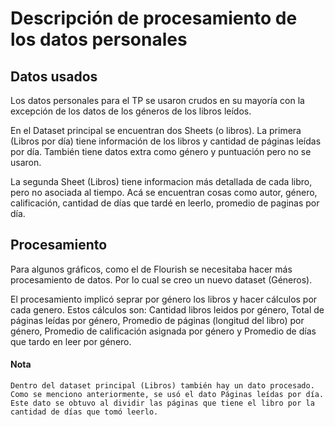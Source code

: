# Descripción de procesamiento de los datos personales
## Datos usados
Los datos personales para el TP se usaron crudos en su mayoría con la excepción de los datos de los géneros de los libros leídos.

En el Dataset principal se encuentran dos Sheets (o libros). La primera (Libros por día) tiene información de los libros y cantidad de páginas leídas por día. También tiene datos extra como género y puntuación pero no se usaron.

La segunda Sheet (Libros) tiene informacion más detallada de cada libro, pero no asociada al tiempo. Acá se encuentran cosas como autor, género, calificación, cantidad de días que tardé en leerlo, promedio de paginas por día.

## Procesamiento
Para algunos gráficos, como el de Flourish se necesitaba hacer más procesamiento de datos. Por lo cual se creo un nuevo dataset (Géneros).

El procesamiento implicó seprar por género los libros y hacer cálculos por cada genero. Estos cálculos son: Cantidad libros leidos por género, Total de páginas leídas por género, Promedio de páginas (longitud del libro) por género, Promedio de calificación asignada por género y Promedio de días que tardo en leer por género.

#### Nota
	Dentro del dataset principal (Libros) también hay un dato procesado. Como se menciono anteriormente, se usó el dato Páginas leídas por día. Este dato se obtuvo al dividir las páginas que tiene el libro por la cantidad de días que tomó leerlo.